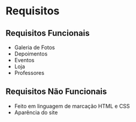 # Requisitos

## Requisitos Funcionais
* Galeria de Fotos
* Depoimentos
* Eventos
* Loja
* Professores

## Requisitos Não Funcionais
* Feito em linguagem de marcação HTML e CSS
* Aparência do site
